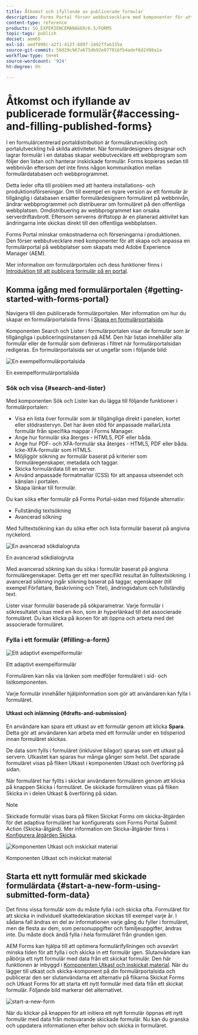 ```yaml
---
title: Åtkomst och ifyllande av publicerade formulär
description: Forms Portal förser webbutvecklare med komponenter för att skapa och anpassa en formulärportal på webbplatser som skapats med Adobe Experience Manager (AEM).
content-type: reference
products: SG_EXPERIENCEMANAGER/6.5/FORMS
topic-tags: publish
docset: aem65
exl-id: aedf890c-a2f1-412f-8897-2492ffab335a
source-git-commit: 50d29c967a675db92e077916fb4adef6d2d98a1a
workflow-type: tm+mt
source-wordcount: '924'
ht-degree: 0%

---
```


# Åtkomst och ifyllande av publicerade formulär{#accessing-and-filling-published-forms}

I en formulärcentrerad portaldistribution är formulärutveckling och portalutveckling två skilda aktiviteter. När formulärdesigners designar och lagrar formulär i en databas skapar webbutvecklare ett webbprogram som följer den listan och hanterar inskickade formulär. Forms kopieras sedan till webbnivån eftersom det inte finns någon kommunikation mellan formulärdatabasen och webbprogrammet.

Detta leder ofta till problem med att hantera installations- och produktionsförseningar. Om till exempel en nyare version av ett formulär är tillgänglig i databasen ersätter formulärdesignern formuläret på webbnivån, ändrar webbprogrammet och distribuerar om formuläret på den offentliga webbplatsen. Omdistribuering av webbprogrammet kan orsaka serverdriftavbrott. Eftersom serverns driftstopp är en planerad aktivitet kan ändringarna inte skickas direkt till den offentliga webbplatsen.

Forms Portal minskar omkostnaderna och förseningarna i produktionen. Den förser webbutvecklare med komponenter för att skapa och anpassa en formulärportal på webbplatser som skapats med Adobe Experience Manager (AEM).

Mer information om formulärportalen och dess funktioner finns i [Introduktion till att publicera formulär på en portal](/help/forms/using/introduction-publishing-forms.md).

## Komma igång med formulärportalen {#getting-started-with-forms-portal}

Navigera till den publicerade formulärportalen. Mer information om hur du skapar en formulärportalsida finns i [Skapa en formulärportalsida](../../forms/using/creating-form-portal-page.md).

Komponenten Search och Lister i formulärportalen visar de formulär som är tillgängliga i publiceringsinstansen på AEM. Den här listan innehåller alla formulär eller de formulär som definieras i filtret när formulärportalsidan redigeras. En formulärportalsida ser ut ungefär som i följande bild:

![En exempelformulärportalsida ](assets/forms-portal-page.png)

En exempelformulärportalsida

### Sök och visa {#search-and-lister}

Med komponenten Sök och Lister kan du lägga till följande funktioner i formulärportalen:

* Visa en lista över formulär som är tillgängliga direkt i panelen, kortet eller stödrastervyn. Det har även stöd för anpassade mallarLista formulär från specifika mappar i Forms Manager.
* Ange hur formulär ska återges - HTML5, PDF eller båda.
* Ange hur PDF- och XFA-formulär ska återges - HTML5, PDF eller båda. Icke-XFA-formulär som HTML5.
* Möjliggör sökning av formulär baserat på kriterier som formuläregenskaper, metadata och taggar.
* Skicka formulärdata till en server.
* Använd anpassade formatmallar (CSS) för att anpassa utseendet och känslan i portalen.
* Skapa länkar till formulär.

Du kan söka efter formulär på Forms Portal-sidan med följande alternativ:

* Fullständig textsökning
* Avancerad sökning

Med fulltextsökning kan du söka efter och lista formulär baserat på angivna nyckelord.

![En avancerad sökdialogruta](assets/search-panel.png)

En avancerad sökdialogruta

Med avancerad sökning kan du söka i formulär baserat på angivna formuläregenskaper. Detta ger ett mer specifikt resultat än fulltextsökning. I avancerad sökning ingår sökning baserat på taggar, egenskaper (till exempel Författare, Beskrivning och Titel), ändringsdatum och fullständig text.

Lister visar formulär baserade på sökparametrar. Varje formulär i sökresultatet visas med en ikon, som är hyperlänkad till det associerade formuläret. Du kan klicka på ikonen för att öppna och arbeta med det associerade formuläret.

### Fylla i ett formulär {#filling-a-form}

![Ett adaptivt exempelformulär](assets/filling_a_form.png)

Ett adaptivt exempelformulär

Formulären kan nås via länken som medföljer formuläret i sid- och listkomponenten.

Varje formulär innehåller hjälpinformation som gör att användaren kan fylla i formuläret.

#### Utkast och inlämning {#drafts-and-submission}

En användare kan spara ett utkast av ett formulär genom att klicka **Spara**. Detta gör att användaren kan arbeta med ett formulär under en tidsperiod innan formuläret skickas.

De data som fylls i formuläret (inklusive bilagor) sparas som ett utkast på servern. Utkastet kan sparas hur många gånger som helst. Det sparade formuläret visas på fliken Utkast i komponenten Utkast och överföring på sidan.

När formuläret har fyllts i skickar användaren formulären genom att klicka på knappen Skicka i formuläret. De skickade formulären visas på fliken Skicka in i delen Utkast &amp; överföring på sidan.

>[!NOTE]
>
>Skickade formulär visas bara på fliken Skickat Forms om skicka-åtgärden för det adaptiva formuläret har konfigurerats som Forms Portal Submit Action (Skicka-åtgärd). Mer information om Skicka-åtgärder finns i [Konfigurera åtgärden Skicka](../../forms/using/configuring-submit-actions.md).

![Komponenten Utkast och inskickat material](assets/draft-submission.png)

Komponenten Utkast och inskickat material

## Starta ett nytt formulär med skickade formulärdata {#start-a-new-form-using-submitted-form-data}

Det finns vissa formulär som du måste fylla i och skicka ofta. Formuläret för att skicka in individuell skattedeklaration skickas till exempel varje år. I sådana fall ändras en del av informationen varje gång du fyller i formuläret, men de flesta av dem, som personuppgifter och familjeuppgifter, ändras inte. Du måste dock ändå fylla i hela formuläret från grunden igen.

AEM Forms kan hjälpa till att optimera formulärifyllningen och avsevärt minska tiden för att fylla i och skicka in ett formulär igen. Slutanvändare kan påbörja ett nytt formulär med data från ett skickat formulär. Den här funktionen är inbyggd i [Komponenten Utkast och inskickat material](../../forms/using/draft-submission-component.md). När du lägger till utkast och skicka-komponent på din formulärportalsida och publicerar den ser slutanvändarna ett alternativ på flikarna Skickat Forms och Utkast Forms för att starta ett nytt formulär med data från ett skickat formulär. Följande bild markerar det alternativet.

![start-a-new-form](assets/start-a-new-form.png)

När du klickar på knappen för att initiera ett nytt formulär öppnas ett nytt formulär med data från motsvarande skickade formulär. Nu kan du granska och uppdatera informationen efter behov och skicka in formuläret.
